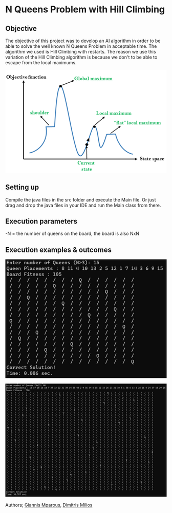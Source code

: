 # N Queens Problem with Hill Climbing

## Objective
The objective of this project was to develop an AI algorithm in order to be able to solve the well known N Queens Problem in acceptable time. The algorithm we used is Hill Climbing with restarts. The reason we use this variation of the Hill Climbing algorithm is because we don't to be able to escape from the local maximums. 

<p align="center">
  <img src="https://github.com/giannismparous/n-queens-problem/blob/main/imgs/hill-climbing-algorithm-in-ai.png" />
</p>

## Setting up 
Compile the java files in the src folder and execute the Main file. Or just drag and drop the java files in your IDE and run the Main class from there.

## Execution parameters 

-N = the number of queens on the board, the board is also NxN

## Execution examples & outcomes

<p align="center">
  <img src="https://github.com/giannismparous/n-queens-problem/blob/main/imgs/15.png" />
</p>
<p align="center">
  <img src="https://github.com/giannismparous/n-queens-problem/blob/main/imgs/40.png" />
</p>

Authors; [Giannis Mparous](https://github.com/giannismparous "Giannis Mparous"), [Dimitris Milios](https://github.com/DimMil24 "Dimitris Milios")
